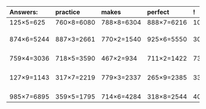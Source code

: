 | Answers: | practice | makes | perfect | ! |
| :--- | :--- | :--- | :--- | :--- |
| 125×5=625 | 760×8=6080 | 788×8=6304 | 888×7=6216 | 102×7=714 | 
|   |   |   |   |   | 
|   |   |   |   |   | 
|   |   |   |   |   | 
| 874×6=5244 | 887×3=2661 | 770×2=1540 | 925×6=5550 | 300×7=2100 | 
|   |   |   |   |   | 
|   |   |   |   |   | 
|   |   |   |   |   | 
|   |   |   |   |   | 
| 759×4=3036 | 718×5=3590 | 467×2=934 | 711×2=1422 | 738×9=6642 | 
|   |   |   |   |   | 
|   |   |   |   |   | 
|   |   |   |   |   | 
|   |   |   |   |   | 
| 127×9=1143 | 317×7=2219 | 779×3=2337 | 265×9=2385 | 333×5=1665 | 
|   |   |   |   |   | 
|   |   |   |   |   | 
|   |   |   |   |   | 
|   |   |   |   |   | 
| 985×7=6895 | 359×5=1795 | 714×6=4284 | 318×8=2544 | 404×7=2828 | 
